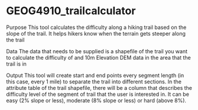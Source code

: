 # GEOG4910_trailcalculator
Purpose
This tool calculates the difficulty along a hiking trail based on the slope of the trail. It helps hikers know when the terrain gets steeper along the trail

Data
The data that needs to be supplied is a shapefile of the trail you want to calculate the difficulty of and 10m Elevation DEM data in the area that the trail is in

Output
This tool will create start and end points every segment length (in this case, every 1 mile) to separate the trail into different sections. In the attribute table of the trail shapefile, there will be a column that describes the difficulty level of the segment of trail that the user is interested in. It can be easy (2% slope or less), moderate (8% slope or less) or hard (above 8%).
